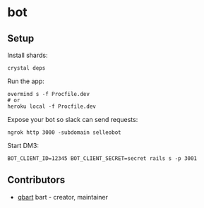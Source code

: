 # bot

## Setup

Install shards:
```
crystal deps
```

Run the app:
```
overmind s -f Procfile.dev
# or
heroku local -f Procfile.dev
```

Expose your bot so slack can send requests:
```
ngrok http 3000 -subdomain selleobot
```

Start DM3:
```
BOT_CLIENT_ID=12345 BOT_CLIENT_SECRET=secret rails s -p 3001
```

## Contributors

- [qbart](https://github.com/qbart) bart - creator, maintainer
